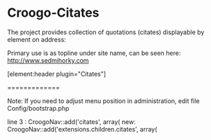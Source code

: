 Croogo-Citates
==============

The project provides collection of quotations (citates) displayable by element on address:

Primary use is as topline under site name, can be seen here: http://www.sedmihorky.com

[element:header plugin="Citates"]

=============

Note: If you need to adjust menu position in administration, edit file Config/bootstrap.php

line 3 : CroogoNav::add('citates', array(
    new: CroogoNav::add('extensions.children.citates', array(

